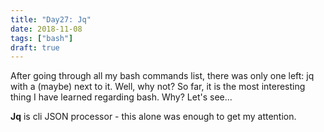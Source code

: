 ```yaml
---
title: "Day27: Jq"
date: 2018-11-08
tags: ["bash"]
draft: true
---
```


After going through all my bash commands list, there was only one left: jq with a (maybe) next to it. Well, why not? So far, it is the most interesting thing I have learned regarding bash. Why? Let's see...  

**Jq** is cli JSON processor - this alone was enough to get my attention. 
